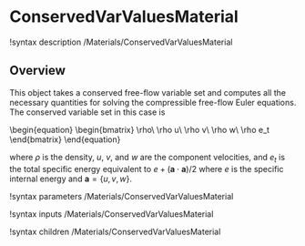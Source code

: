 # ConservedVarValuesMaterial

!syntax description /Materials/ConservedVarValuesMaterial

## Overview

This object takes a conserved free-flow variable set and computes all the
necessary quantities for solving the compressible free-flow Euler equations. The
conserved variable set in this case is

\begin{equation}
\begin{bmatrix}
\rho\\
\rho u\\
\rho v\\
\rho w\\
\rho e_t
\end{bmatrix}
\end{equation}

where $\rho$ is the density, $u$, $v$, and $w$ are the component velocities, and
$e_t$ is the total specific energy equivalent to $e + \left(\bm{a}\cdot\bm{a}\right)/2$ where
$e$ is the specific internal energy and $\bm{a} = \lbrace u, v, w\rbrace$.

!syntax parameters /Materials/ConservedVarValuesMaterial

!syntax inputs /Materials/ConservedVarValuesMaterial

!syntax children /Materials/ConservedVarValuesMaterial

